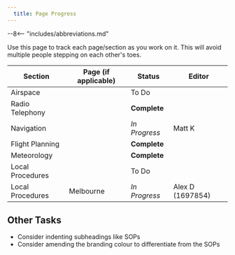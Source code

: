 ```yaml
---
  title: Page Progress
---
```


--8<-- "includes/abbreviations.md"

Use this page to track each page/section as you work on it. This will avoid multiple people stepping on each other's toes.

| Section | Page (if applicable) | Status | Editor |
| --- | --- | --- | --- |
| Airspace | | To Do | |
| Radio Telephony | | **Complete** | |
| Navigation | | *In Progress* | Matt K |
| Flight Planning | | **Complete** | |
| Meteorology | | **Complete** | |
| Local Procedures | | To Do | |
| Local Procedures | Melbourne | *In Progress* | Alex D (1697854) |

## Other Tasks
- Consider indenting subheadings like SOPs
- Consider amending the branding colour to differentiate from the SOPs